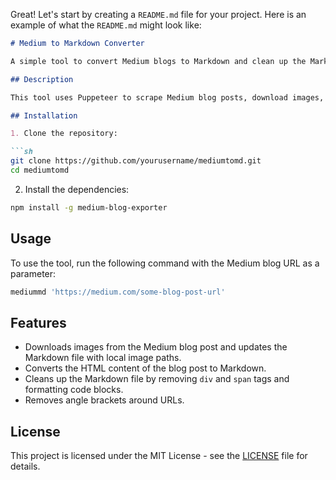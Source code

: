 Great! Let's start by creating a `README.md` file for your project. Here is an example of what the `README.md` might look like:

```markdown
# Medium to Markdown Converter

A simple tool to convert Medium blogs to Markdown and clean up the Markdown file.

## Description

This tool uses Puppeteer to scrape Medium blog posts, download images, convert the HTML content to Markdown using Pandoc, and then clean up the Markdown file by removing unwanted tags and formatting code blocks.

## Installation

1. Clone the repository:

```sh
git clone https://github.com/yourusername/mediumtomd.git
cd mediumtomd
```

2. Install the dependencies:

```sh
npm install -g medium-blog-exporter 
```

## Usage

To use the tool, run the following command with the Medium blog URL as a parameter:
```sh
mediummd 'https://medium.com/some-blog-post-url'
```

## Features

- Downloads images from the Medium blog post and updates the Markdown file with local image paths.
- Converts the HTML content of the blog post to Markdown.
- Cleans up the Markdown file by removing `div` and `span` tags and formatting code blocks.
- Removes angle brackets around URLs.

## License

This project is licensed under the MIT License - see the [LICENSE](LICENSE) file for details.

